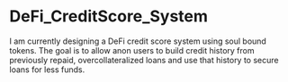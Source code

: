 # DeFi_CreditScore_System
I am currently designing a DeFi credit score system using soul bound tokens. The goal is to allow anon users to build credit history from previously repaid, overcollateralized loans and use that history to secure loans for less funds.

